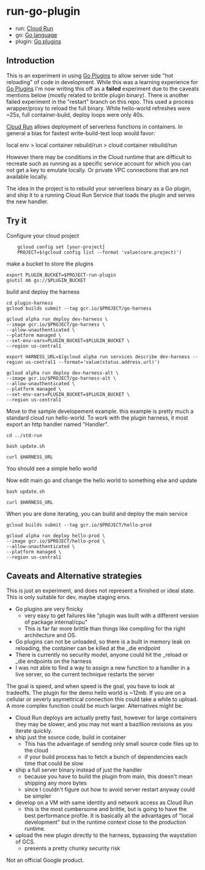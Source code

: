 # run-go-plugin

- run: [Cloud Run][]
- go: [Go language][]
- plugin: [Go plugins][]

## Introduction

This is an experiment in using [Go Plugins][] to allow server side "hot reloading" of code in development. While this was a learning experience for [Go Plugins][] I'm now writing this off as a **failed** experiment due to the caveats mentions below (mostly related to brittle plugin binary). There is another failed experiment in the "restart" branch on this repo. This used a process wrapper/proxy to reload the full binary. While hello-world refreshes were ~25s, full container-build, deploy loops were only 40s.

[Cloud Run][] allows deployment of serverless functions in containers. In general a bias for fastest write-build-test loop would favor:

local env > local container rebuild/run > cloud container rebuild/run

However there may be conditions in the Cloud runtime that are difficult to recreate such as running as a specific service account for which you can not get a key to emulate locally. Or private VPC connections that are not available locally.

The idea in the project is to rebuild your serverless binary as a Go plugin, and ship it to a running Cloud Run Service that loads the plugin and serves the new handler.

## Try it

Configure your cloud project

        gcloud config set [your-project]
        PROJECT=$(gcloud config list --format 'value(core.project)')

make a bucket to store the plugins

    export PLUGIN_BUCKET=$PROJECT-run-plugin
    gsutil mb gs://$PLUGIN_BUCKET


build and deploy the harness

    cd plugin-harness
    gcloud builds submit --tag gcr.io/$PROJECT/go-harness

    gcloud alpha run deploy dev-harness \
    --image gcr.io/$PROJECT/go-harness \
    --allow-unauthenticated \
    --platform managed \
    --set-env-vars=PLUGIN_BUCKET=$PLUGIN_BUCKET \
    --region us-central1

    export HARNESS_URL=$(gcloud alpha run services describe dev-harness --region us-central1 --format='value(status.address.url)')

    gcloud alpha run deploy dev-harness-alt \
    --image gcr.io/$PROJECT/go-harness-alt \
    --allow-unauthenticated \
    --platform managed \
    --set-env-vars=PLUGIN_BUCKET=$PLUGIN_BUCKET \
    --region us-central1

Move to the sample developement example. this example is pretty much a standard cloud run hello-world. To work with the plugin harness, it most export an http handler named "Handler".

    cd ../std-run

    bash update.sh

    curl $HARNESS_URL

You should see a simple hello world

Now edit main.go and change the hello world to something else and update

    bash update.sh

    curl $HARNESS_URL

When you are done iterating, you can build and deploy the main service

    gcloud builds submit --tag gcr.io/$PROJECT/hello-prod

    gcloud alpha run deploy hello-prod \
    --image gcr.io/$PROJECT/hello-prod \
    --allow-unauthenticated \
    --platform managed \
    --region us-central1

## Caveats and Alternative strategies

This is just an experiment, and does not represent a finished or ideal state. This is only suitable for dev, maybe staging envs.

- Go plugins are very finicky
    - very easy to get failures like "plugin was built with a different version of package internal/cpu"
    - This is far far more brittle than things like compiling for the right architecture and OS.
- Go plugins can not be unloaded, so there is a built in memory leak on reloading, the container can be killed at the _die endpoint
- There is currently no security model, anyone could hit the _reload or _die endpoints on the harness
- I was not able to find a way to assign a new function to a handler in a live server, so the current technique restarts the server

The goal is speed, and when speed is the goal, you have to look at tradeoffs. The plugin for the demo hello world is ~12mb. If you are on a cellular or severly asymettrical connection this could take a while to upload. A more complex function could be much larger. Alternatives might be:


- Cloud Run deploys are actually pretty fast, however for large containers they may be slower, and you may not want a bazillion revisions as you iterate quickly.
- ship just the source code, build in container
    - This has the advantage of sending only small source code files up to the cloud
    - if your build process has to fetch a bunch of dependencies each time that could be slow
- ship a full server binary instead of just the handler
    - because you have to build the plugin from main, this doesn't mean shipping any more bytes
    - since I couldn't figure out how to avoid server restart anyway could be simpler
- develop on a VM with same identity and network access as Cloud Run
    - this is the most cumbersome and brittle, but is going to have the best performance profile. It is basically all the advantages of "local development" but in the runtime context close to the production runtime.
- upload the new plugin directly to the harness, bypassing the waystation of GCS.
    - presents a pretty chunky security risk

Not an official Google product.

[Cloud Run]: https://cloud.google.com/run/
[Go language]: https://golang.org
[Go plugins]: https://golang.org/pkg/plugin/
